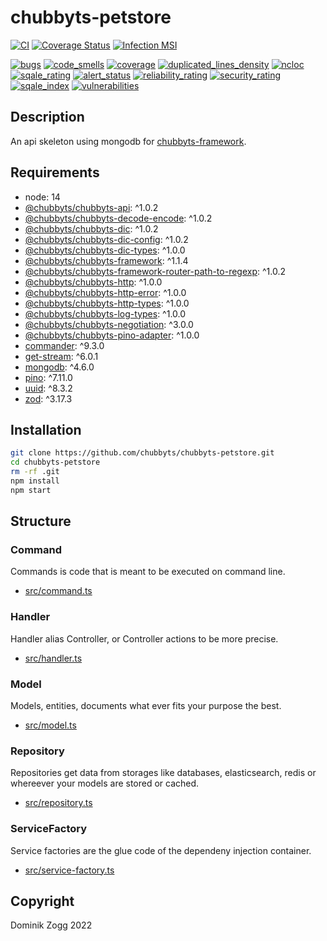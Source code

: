# chubbyts-petstore

[![CI](https://github.com/chubbyts/chubbyts-petstore/workflows/CI/badge.svg?branch=master)](https://github.com/chubbyts/chubbyts-petstore/actions?query=workflow%3ACI)
[![Coverage Status](https://coveralls.io/repos/github/chubbyts/chubbyts-petstore/badge.svg?branch=master)](https://coveralls.io/github/chubbyts/chubbyts-petstore?branch=master)
[![Infection MSI](https://badge.stryker-mutator.io/github.com/chubbyts/chubbyts-petstore/master)](https://dashboard.stryker-mutator.io/reports/github.com/chubbyts/chubbyts-petstore/master)

[![bugs](https://sonarcloud.io/api/project_badges/measure?project=chubbyts_chubbyts-petstore&metric=bugs)](https://sonarcloud.io/dashboard?id=chubbyts_chubbyts-petstore)
[![code_smells](https://sonarcloud.io/api/project_badges/measure?project=chubbyts_chubbyts-petstore&metric=code_smells)](https://sonarcloud.io/dashboard?id=chubbyts_chubbyts-petstore)
[![coverage](https://sonarcloud.io/api/project_badges/measure?project=chubbyts_chubbyts-petstore&metric=coverage)](https://sonarcloud.io/dashboard?id=chubbyts_chubbyts-petstore)
[![duplicated_lines_density](https://sonarcloud.io/api/project_badges/measure?project=chubbyts_chubbyts-petstore&metric=duplicated_lines_density)](https://sonarcloud.io/dashboard?id=chubbyts_chubbyts-petstore)
[![ncloc](https://sonarcloud.io/api/project_badges/measure?project=chubbyts_chubbyts-petstore&metric=ncloc)](https://sonarcloud.io/dashboard?id=chubbyts_chubbyts-petstore)
[![sqale_rating](https://sonarcloud.io/api/project_badges/measure?project=chubbyts_chubbyts-petstore&metric=sqale_rating)](https://sonarcloud.io/dashboard?id=chubbyts_chubbyts-petstore)
[![alert_status](https://sonarcloud.io/api/project_badges/measure?project=chubbyts_chubbyts-petstore&metric=alert_status)](https://sonarcloud.io/dashboard?id=chubbyts_chubbyts-petstore)
[![reliability_rating](https://sonarcloud.io/api/project_badges/measure?project=chubbyts_chubbyts-petstore&metric=reliability_rating)](https://sonarcloud.io/dashboard?id=chubbyts_chubbyts-petstore)
[![security_rating](https://sonarcloud.io/api/project_badges/measure?project=chubbyts_chubbyts-petstore&metric=security_rating)](https://sonarcloud.io/dashboard?id=chubbyts_chubbyts-petstore)
[![sqale_index](https://sonarcloud.io/api/project_badges/measure?project=chubbyts_chubbyts-petstore&metric=sqale_index)](https://sonarcloud.io/dashboard?id=chubbyts_chubbyts-petstore)
[![vulnerabilities](https://sonarcloud.io/api/project_badges/measure?project=chubbyts_chubbyts-petstore&metric=vulnerabilities)](https://sonarcloud.io/dashboard?id=chubbyts_chubbyts-petstore)

## Description

An api skeleton using mongodb for [chubbyts-framework][6].

## Requirements

 * node: 14
 * [@chubbyts/chubbyts-api][1]: ^1.0.2
 * [@chubbyts/chubbyts-decode-encode][2]: ^1.0.2
 * [@chubbyts/chubbyts-dic][3]: ^1.0.2
 * [@chubbyts/chubbyts-dic-config][4]: ^1.0.2
 * [@chubbyts/chubbyts-dic-types][5]: ^1.0.0
 * [@chubbyts/chubbyts-framework][6]: ^1.1.4
 * [@chubbyts/chubbyts-framework-router-path-to-regexp][7]: ^1.0.2
 * [@chubbyts/chubbyts-http][8]: ^1.0.0
 * [@chubbyts/chubbyts-http-error][9]: ^1.0.0
 * [@chubbyts/chubbyts-http-types][10]: ^1.0.0
 * [@chubbyts/chubbyts-log-types][11]: ^1.0.0
 * [@chubbyts/chubbyts-negotiation][12]: ^3.0.0
 * [@chubbyts/chubbyts-pino-adapter][13]: ^1.0.0
 * [commander][14]: ^9.3.0
 * [get-stream][15]: ^6.0.1
 * [mongodb][16]: ^4.6.0
 * [pino][17]: ^7.11.0
 * [uuid][18]: ^8.3.2
 * [zod][19]: ^3.17.3

## Installation

```sh
git clone https://github.com/chubbyts/chubbyts-petstore.git
cd chubbyts-petstore
rm -rf .git
npm install
npm start
```

## Structure

### Command

Commands is code that is meant to be executed on command line.

 * [src/command.ts][20]

### Handler

Handler alias Controller, or Controller actions to be more precise.

 * [src/handler.ts][21]

### Model

Models, entities, documents what ever fits your purpose the best.

 * [src/model.ts][22]

### Repository

Repositories get data from storages like databases, elasticsearch, redis or whereever your models are stored or cached.

 * [src/repository.ts][23]

### ServiceFactory

Service factories are the glue code of the dependeny injection container.

 * [src/service-factory.ts][24]

## Copyright

Dominik Zogg 2022

[1]: https://www.npmjs.com/package/@chubbyts/chubbyts-api
[2]: https://www.npmjs.com/package/@chubbyts/chubbyts-decode-encode
[3]: https://www.npmjs.com/package/@chubbyts/chubbyts-dic
[4]: https://www.npmjs.com/package/@chubbyts/chubbyts-dic-config
[5]: https://www.npmjs.com/package/@chubbyts/chubbyts-dic-types
[6]: https://www.npmjs.com/package/@chubbyts/chubbyts-framework
[7]: https://www.npmjs.com/package/@chubbyts/chubbyts-framework-router-path-to-regexp
[8]: https://www.npmjs.com/package/@chubbyts/chubbyts-http
[9]: https://www.npmjs.com/package/@chubbyts/chubbyts-http-error
[10]: https://www.npmjs.com/package/@chubbyts/chubbyts-http-types
[11]: https://www.npmjs.com/package/@chubbyts/chubbyts-log-types
[12]: https://www.npmjs.com/package/@chubbyts/chubbyts-negotiation
[13]: https://www.npmjs.com/package/@chubbyts/chubbyts-pino-adapter
[14]: https://www.npmjs.com/package/commander
[15]: https://www.npmjs.com/package/get-stream
[16]: https://www.npmjs.com/package/mongodb
[17]: https://www.npmjs.com/package/pino
[18]: https://www.npmjs.com/package/uuid
[19]: https://www.npmjs.com/package/zod

[20]: src/command.ts
[21]: src/handler.ts
[22]: src/model.ts
[23]: src/repository.ts
[24]: src/service-factory.ts
